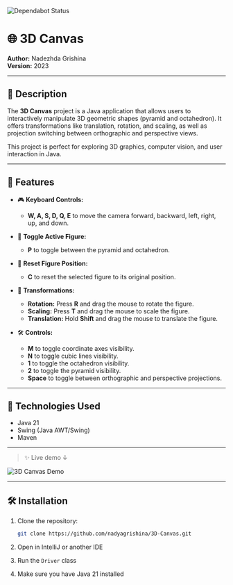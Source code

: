 ![Dependabot Status](https://img.shields.io/badge/dependabot-enabled-brightgreen?logo=dependabot)
# 🌐 3D Canvas

**Author:** Nadezhda Grishina  
**Version:** 2023

---

## 🧩 Description

The **3D Canvas** project is a Java application that allows users to interactively manipulate 3D geometric shapes (pyramid and octahedron). It offers transformations like translation, rotation, and scaling, as well as projection switching between orthographic and perspective views.

This project is perfect for exploring 3D graphics, computer vision, and user interaction in Java.

---

## 🚀 Features

- 🎮 **Keyboard Controls:**
  - **W, A, S, D, Q, E** to move the camera forward, backward, left, right, up, and down.

- 🔄 **Toggle Active Figure:**
  - **P** to toggle between the pyramid and octahedron.

- 🔄 **Reset Figure Position:**
  - **C** to reset the selected figure to its original position.

- 🔧 **Transformations:**
  - **Rotation:** Press **R** and drag the mouse to rotate the figure.
  - **Scaling:** Press **T** and drag the mouse to scale the figure.
  - **Translation:** Hold **Shift** and drag the mouse to translate the figure.

- 🛠️ **Controls:**
  - **M** to toggle coordinate axes visibility.
  - **N** to toggle cubic lines visibility.
  - **1** to toggle the octahedron visibility.
  - **2** to toggle the pyramid visibility.
  - **Space** to toggle between orthographic and perspective projections.

---

## 🧰 Technologies Used

- Java 21
- Swing (Java AWT/Swing)
- Maven

---

> ✨ Live demo ↓

![3D Canvas Demo](demo.gif)

---

## 🛠️ Installation

1. Clone the repository:
   ```bash
   git clone https://github.com/nadyagrishina/3D-Canvas.git
2. Open in IntelliJ or another IDE

3. Run the `Driver` class

4. Make sure you have Java 21 installed

